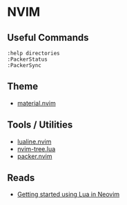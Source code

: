 # NVIM

## Useful Commands

```
:help directories
:PackerStatus
:PackerSync
```

## Theme

- [material.nvim](https://github.com/marko-cerovac/material.nvim)

## Tools / Utilities

- [lualine.nvim](https://github.com/nvim-lualine/lualine.nvim)
- [nvim-tree.lua](https://github.com/nvim-tree/nvim-tree.lua)
- [packer.nvim](https://github.com/wbthomason/packer.nvim)

## Reads

- [Getting started using Lua in Neovim](https://github.com/nanotee/nvim-lua-guide/)
